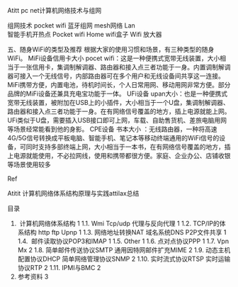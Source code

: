 Atitt pc net计算机网络技术与组网

组网技术 pocket wifi
蓝牙组网 mesh网络
Lan  
智能手机开热点
Pocket wifi
Home wifi盒子
Wifi 放大器



五、随身WiFi的类型及推荐
根据大家的使用习惯和场景，有三种类型的随身WiFi。
MiFi设备信用卡大小 pocet wifi：这是一种便携式宽带无线装置，大小相当于一张信用卡，集调制解调器、路由器和接入点三者功能于一身。内置调制解调器可接入一个无线信号，内部路由器可在多个用户和无线设备间共享这一连接。MiFi携带方便，内置电池，待机时间长，个人日常用网、移动用网非常方便。部分品牌的MiFi设备还兼具充电宝功能于一体。
UFi设备 upan大小：也是一种便携式宽带无线装置，被附加在USB上的小插件，大小相当于一个U盘，集调制解调器、路由器和接入点三者功能于一身。在有网络信号覆盖的地方，插上电源就能上网。UFi类似于U盘，需要插入USB接口即可上网，车载、自助售货机、差旅电脑用网等场景经常能看到他的身影。
CPE设备 书本大小 ：无线路由器，一种将高速4G/5G信号转换成平板电脑、智能手机、笔记本等移动终端通用的WiFi信号的设备，可同时支持多部终端上网，大小相当于一本书，在有网络信号覆盖的地方，插上电源就能使用，不必拉网线，使用和携带都很方便。家庭、企业办公、店铺收银等场景使用较多


Ref

Atitit 计算机网络体系结构原理与实践attilax总结

目录
1.  计算机网络体系结构	1
1.1. Wmi  Tcp/udp 代理与反向代理	1
1.2. TCP/IP的体系结构  http ftp Upnp	1
1.3. 网络地址转换NAT  域名系统DNS P2P文件共享	1
1.4.  邮件读取协议POP3和IMAP	1
1.5. Other	1
1.6. 点对点协议PPP	1
1.7. Vpn  Mx	2
1.8. 简单邮件传送协议SMTP 通用因特网邮件扩充MIME	2
1.9. 动态主机配置协议DHCP 简单网络管理协议SNMP	2
1.10. 实时流式协议RTSP 实时运输协议RTP	2
1.11. IPMI与BMC	2
2. 参考资料	3

